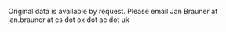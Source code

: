 Original data is available by request. Please email Jan Brauner at jan.brauner at cs dot ox dot ac dot uk
